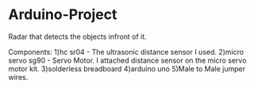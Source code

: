 # Arduino-Project
Radar that detects the objects infront of it.

Components:
1)hc sr04 - The ultrasonic distance sensor I used.
2)micro servo sg90 - Servo Motor. I attached distance sensor on the micro servo motor kit.
3)solderless breadboard
4)arduino uno
5)Male to Male jumper wires.
